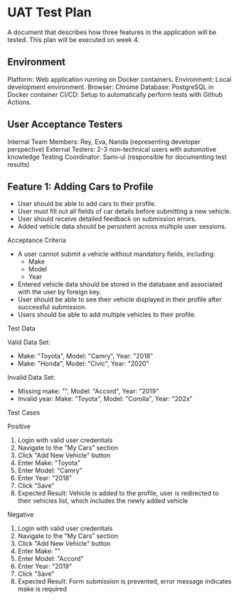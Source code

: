 # UAT Test Plan
A document that describes how three features in the application will be tested. This plan will be executed on week 4.

## Environment
Platform: Web application running on Docker containers.
Environment: Local development environment.
Browser: Chrome
Database: PostgreSQL in Docker container
CI/CD: Setup to automatically perform tests with Github Actions.

## User Acceptance Testers
Internal Team Members: Rey, Eva, Nanda (representing developer perspective)
External Testers: 2-3 non-technical users with automotive knowledge
Testing Coordinator: Sami-ul (responsible for documenting test results)

## Feature 1: Adding Cars to Profile
- User should be able to add cars to their profile.
- User must fill out all fields of car details before submitting a new vehicle.
- User should receive detailed feedback on submission errors.
- Added vehicle data should be persistent across multiple user sessions.

Acceptance Criteria

- A user cannot submit a vehicle without mandatory fields, including:
    - Make
    - Model
    - Year
- Entered vehicle data should be stored in the database and associated with the user by foreign key.
- User should be able to see their vehicle displayed in their profile after successful submission.
- Users should be able to add multiple vehicles to their profile.

Test Data

Valid Data Set: 
- Make: "Toyota", Model: "Camry", Year: "2018"
- Make: "Honda", Model: "Civic", Year: "2020"

Invalid Data Set:
- Missing make: "", Model: "Accord", Year: "2019"
- Invalid year: Make: "Toyota", Model: "Corolla", Year: "202x"

Test Cases

Positive
1. Login with valid user credentials
2. Navigate to the "My Cars" section
3. Click "Add New Vehicle" button
4. Enter Make: "Toyota"
5. Enter Model: "Camry"
6. Enter Year: "2018"
7. Click "Save"
8. Expected Result: Vehicle is added to the profile, user is redirected to their vehicles list, which includes the newly added vehicle

Negative
1. Login with valid user credentials
2. Navigate to the "My Cars" section
3. Click "Add New Vehicle" button
4. Enter Make: ""
5. Enter Model: "Accord"
6. Enter Year: "2019"
7. Click "Save"
8. Expected Result: Form submission is prevented, error message indicates make is required

